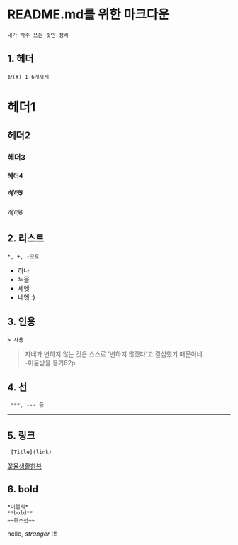 # README.md를 위한 마크다운
	내가 자주 쓰는 것만 정리

## 1. 헤더
	샵(#) 1~6개까지
# 헤더1
## 헤더2
### 헤더3
#### 헤더4
##### 헤더5
###### 헤더6

## 2. 리스트
	*, +, -으로
* 하나
 * 두울
  * 세엣
  * 네엣 :)

## 3. 인용
	> 사용
>자네가 변하지 않는 것은 스스로 '변하지 않겠다'고 결심했기 때문이네.<br>
> -미움받을 용기62p

## 4. 선
	 ***, --- 등
***

## 5. 링크
	 [Title](link)
[꽃율생활한복](http://www.floweryul.com)

## 6. bold
	*이탤릭*
	**bold**
	~~취소선~~
hello, *stranger* ~~!!!~~





